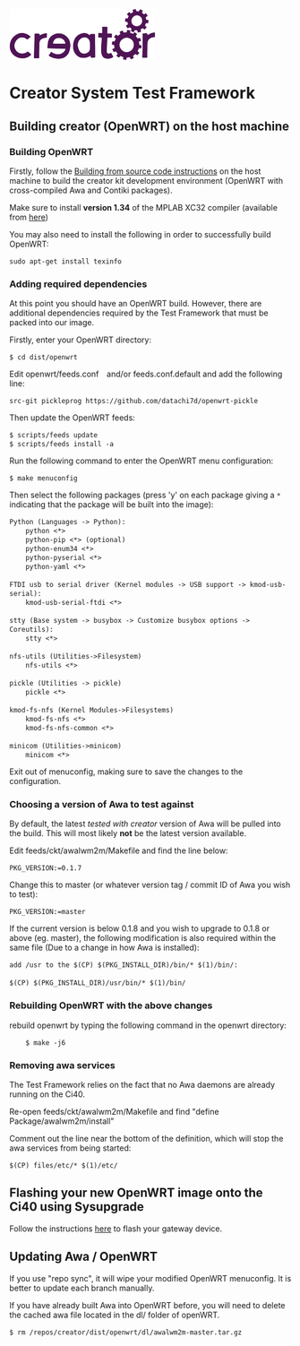 ![Imagination Technologies Limited logo](../images/img.png)

# Creator System Test Framework

## Building creator (OpenWRT) on the host machine

### Building OpenWRT

Firstly, follow the [Building from source code instructions](https://docs.imgcreator.io/creator/creator-kit/toolbox/#building-from-source-code)
on the host machine to build the creator kit development environment (OpenWRT with cross-compiled Awa and Contiki packages).

Make sure to install **version 1.34** of the MPLAB XC32 compiler (available from [here](http://ww1.microchip.com/downloads/en/DeviceDoc/xc32-v1.34-full-install-linux-installer.run))

You may also need to install the following in order to successfully build OpenWRT:

    sudo apt-get install texinfo

### Adding required dependencies

At this point you should have an OpenWRT build. However, there are additional dependencies required by the Test Framework
that must be packed into our image.

Firstly, enter your OpenWRT directory:

    $ cd dist/openwrt

Edit openwrt/feeds.conf  and/or feeds.conf.default and add the following line:

    src-git pickleprog https://github.com/datachi7d/openwrt-pickle

Then update the OpenWRT feeds:

    $ scripts/feeds update
    $ scripts/feeds install -a

Run the following command to enter the OpenWRT menu configuration:

    $ make menuconfig

Then select the following packages (press 'y' on each package giving a `*` indicating that the package will be
built into the image):

    Python (Languages -> Python):
        python <*>
        python-pip <*> (optional)
        python-enum34 <*>
        python-pyserial <*>
        python-yaml <*>

    FTDI usb to serial driver (Kernel modules -> USB support -> kmod-usb-serial):
        kmod-usb-serial-ftdi <*>

    stty (Base system -> busybox -> Customize busybox options -> Coreutils):
        stty <*>

    nfs-utils (Utilities->Filesystem)
        nfs-utils <*>

    pickle (Utilities -> pickle)
        pickle <*>

    kmod-fs-nfs (Kernel Modules->Filesystems)
        kmod-fs-nfs <*>
        kmod-fs-nfs-common <*>

    minicom (Utilities->minicom)
        minicom <*>

Exit out of menuconfig, making sure to save the changes to the configuration.

### Choosing a version of Awa to test against

By default, the latest *tested with creator* version of Awa will be pulled into the build. This will most likely
**not** be the latest version available.

Edit feeds/ckt/awalwm2m/Makefile and find the line below:

    PKG_VERSION:=0.1.7

Change this to master (or whatever version tag / commit ID of Awa you wish to test):

    PKG_VERSION:=master

If the current version is below 0.1.8 and you wish to upgrade to 0.1.8 or above (eg. master),
the following modification is also required within the same file (Due to a change in how Awa is installed):

    add /usr to the $(CP) $(PKG_INSTALL_DIR)/bin/* $(1)/bin/:

    $(CP) $(PKG_INSTALL_DIR)/usr/bin/* $(1)/bin/

### Rebuilding OpenWRT with the above changes

rebuild openwrt by typing the following command in the openwrt directory:

        $ make -j6

### Removing awa services

The Test Framework relies on the fact that no Awa daemons are already running on the Ci40.

Re-open feeds/ckt/awalwm2m/Makefile and find "define Package/awalwm2m/install"

Comment out the line near the bottom of the definition, which will stop the awa services from being started:

    $(CP) files/etc/* $(1)/etc/

## Flashing your new OpenWRT image onto the Ci40 using Sysupgrade

Follow the instructions [here](https://github.com/CreatorDev/creator-system-test-framework/tree/master/doc/hardware/flashing_openwrt.md)
to flash your gateway device.

## Updating Awa / OpenWRT

If you use "repo sync", it will wipe your modified OpenWRT menuconfig. It is better to update each branch manually.

If you have already built Awa into OpenWRT before, you will need to delete the cached awa file located
in the dl/ folder of openWRT.

    $ rm /repos/creator/dist/openwrt/dl/awalwm2m-master.tar.gz
